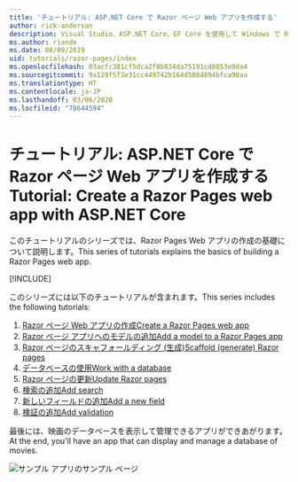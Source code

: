 ```yaml
---
title: 'チュートリアル: ASP.NET Core で Razor ページ Web アプリを作成する'
author: rick-anderson
description: Visual Studio、ASP.NET Core、EF Core を使用して Windows で Razor ページ Web アプリを作成します。
ms.author: riande
ms.date: 08/09/2019
uid: tutorials/razor-pages/index
ms.openlocfilehash: 03acfc381cf5dca2f8b834da75191cd8053e0da4
ms.sourcegitcommit: 9a129f5f3e31cc449742b164d5004894bfca90aa
ms.translationtype: HT
ms.contentlocale: ja-JP
ms.lasthandoff: 03/06/2020
ms.locfileid: "78644594"
---
```

# <a name="tutorial-create-a-razor-pages-web-app-with-aspnet-core"></a><span data-ttu-id="efb84-103">チュートリアル: ASP.NET Core で Razor ページ Web アプリを作成する</span><span class="sxs-lookup"><span data-stu-id="efb84-103">Tutorial: Create a Razor Pages web app with ASP.NET Core</span></span>

<span data-ttu-id="efb84-104">このチュートリアルのシリーズでは、Razor Pages Web アプリの作成の基礎について説明します。</span><span class="sxs-lookup"><span data-stu-id="efb84-104">This series of tutorials explains the basics of building a Razor Pages web app.</span></span> 

[!INCLUDE[](~/includes/advancedRP.md)]

<span data-ttu-id="efb84-105">このシリーズには以下のチュートリアルが含まれます。</span><span class="sxs-lookup"><span data-stu-id="efb84-105">This series includes the following tutorials:</span></span>

1. [<span data-ttu-id="efb84-106">Razor ページ Web アプリの作成</span><span class="sxs-lookup"><span data-stu-id="efb84-106">Create a Razor Pages web app</span></span>](xref:tutorials/razor-pages/razor-pages-start)
1. [<span data-ttu-id="efb84-107">Razor ページ アプリへのモデルの追加</span><span class="sxs-lookup"><span data-stu-id="efb84-107">Add a model to a Razor Pages app</span></span>](xref:tutorials/razor-pages/model)
1. [<span data-ttu-id="efb84-108">Razor ページのスキャフォールディング (生成)</span><span class="sxs-lookup"><span data-stu-id="efb84-108">Scaffold (generate) Razor pages</span></span>](xref:tutorials/razor-pages/page)
1. [<span data-ttu-id="efb84-109">データベースの使用</span><span class="sxs-lookup"><span data-stu-id="efb84-109">Work with a database</span></span>](xref:tutorials/razor-pages/sql)
1. [<span data-ttu-id="efb84-110">Razor ページの更新</span><span class="sxs-lookup"><span data-stu-id="efb84-110">Update Razor pages</span></span>](xref:tutorials/razor-pages/da1)
1. [<span data-ttu-id="efb84-111">検索の追加</span><span class="sxs-lookup"><span data-stu-id="efb84-111">Add search</span></span>](xref:tutorials/razor-pages/search)
1. [<span data-ttu-id="efb84-112">新しいフィールドの追加</span><span class="sxs-lookup"><span data-stu-id="efb84-112">Add a new field</span></span>](xref:tutorials/razor-pages/new-field)
1. [<span data-ttu-id="efb84-113">検証の追加</span><span class="sxs-lookup"><span data-stu-id="efb84-113">Add validation</span></span>](xref:tutorials/razor-pages/validation)

<span data-ttu-id="efb84-114">最後には、映画のデータベースを表示して管理できるアプリができあがります。</span><span class="sxs-lookup"><span data-stu-id="efb84-114">At the end, you'll have an app that can display and manage a database of movies.</span></span>

![サンプル アプリのサンプル ページ](index/_static/sample-page.png)
